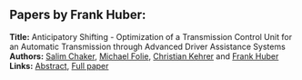 <h2>Papers by Frank Huber:</h2>
<p>
<b>Title:</b> Anticipatory Shifting - Optimization of a Transmission Control Unit for an Automatic Transmission through Advanced Driver Assistance Systems<br />
<b>Authors:</b> <a href="../authors/author_47.html">Salim Chaker</a>, <a href="../authors/author_86.html">Michael Folie</a>, <a href="../authors/author_156.html">Christian Kehrer</a> and <a href="../authors/author_144.html">Frank Huber</a><br />
<b>Links:</b> <a href="../abstracts/abstract_92.pdf">Abstract</a>, <a href="../submissions/ecp15118849_ChakerFolieKehrerHuber.pdf">Full paper</a>
</p>